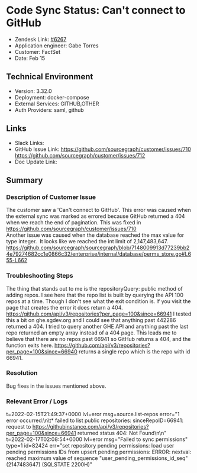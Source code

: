 
# Code Sync Status: Can't connect to GitHub <!-- Ticket Title  Hint: include keywords to make it searchable -->

- Zendesk Link: [#6267](https://sourcegraph.zendesk.com/agent/tickets/6267)
- Application engineer: Gabe Torres
- Customer: FactSet <!-- Redact if this contains personally identifying information -->
- Date: Feb 15

<!-- Data populated from integration, speak to Ben Gordon or Michael Bali if not working -->
<!-- During Internal team trial, fill missing data manually (we are waiting for all data to sync) -->

## Technical Environment
- Version: 3.32.0​
- Deployment: docker-compose
- External Services: GITHUB,OTHER
- Auth Providers: saml, github


## Links
<!-- Data for application engineer manual entry -->
- Slack Links:
- GitHub Issue Link: https://github.com/sourcegraph/customer/issues/710   https://github.com/sourcegraph/customer/issues/712 
- Doc Update Link: 

## Summary
### Description of Customer Issue
The customer saw a 'Can't connect to GitHub'. This error was caused when the external sync was marked as errored because GitHub returned a 404 when we reach the end of pagination. This was fixed in https://github.com/sourcegraph/customer/issues/710   
Another issue was caused when the database reached the max value for type integer. 
It looks like we reached the int limit of 2,147,483,647.
https://github.com/sourcegraph/sourcegraph/blob/7148009913d77239bb24e79274682cc1e0866c32/enterprise/internal/database/perms_store.go#L655-L662 

### Troubleshooting Steps
The thing that stands out to me is the repositoryQuery: public method of adding repos. I see here that the repo list is built by querying the API 100 repos at a time. Though I don't see what the exit condition is. If you visit the page that creates the error it does return a 404. https://github.com/api/v3/repositories?per_page=100&since=66941
I tested this a bit on ghe.sgdev.org and I could see that anything past 442286 returned a 404.
I tried to query another GHE API and anything past the last repo returned an empty array instead of a 404 page.
This leads me to believe that there are no repos past 66941 so GitHub returns a 404, and the function exits here.
https://github.com/api/v3/repositories?per_page=100&since=66940 returns a single repo which is the repo with id 66941. 

### Resolution
Bug fixes in the issues mentioned above.

### Relevant Error / Logs
<!-- Please redact keys, tokens, and personal identifying information -->
t=2022-02-15T21:49:37+0000 lvl=eror msg=source.list-repos error="1 error occurred:\n\t* failed to list public repositories: sinceRepoID=66941: request to https://githubinstance.com/api/v3/repositories?per_page=100&since=66941 returned status 404: Not Found\n\n"   
t=2022-02-17T02:08:54+0000 lvl=eror msg="Failed to sync permissions" type=1 id=82424 err="set repository pending permissions: load user pending permissions IDs from upsert pending permissions: ERROR: nextval: reached maximum value of sequence \"user_pending_permissions_id_seq\" (2147483647) (SQLSTATE 2200H)"   


<!-- Once complete, upload a copy to https://github.com/sourcegraph/support-tools-internal/tree/main/resolved-tickets as a .md file -->
<!-- Name the file 6267.md -->
